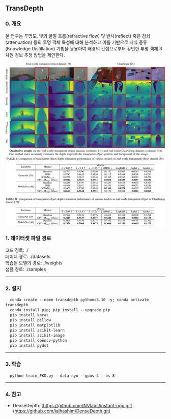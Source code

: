 ## TransDepth

### 0. 개요
  본 연구는 투명도, 빛의 굴절 흐름(refractive flow) 및 반사(reflect) 혹은 감쇠(attenuation) 등의 투명 객체 특성에 대해 분석하고 이를 기반으로 지식 증류(Knowledge Distillation) 기법을 응용하여 배경의 간섭으로부터 강인한 투명 객체 3차원 정보 추정 방법을 제안한다.

  ![teaser](Asset/Qualitative.png)
  ![teaser](Asset/quantitative.png)
  
### 1. 데이터셋 파일 경로

  코드 경로: ./ <br>
  데이터 경로: ./datasets <br>
  학습된 모델의 경로: ./weights <br>
  샘플 경로: ./samples <br>

****


### 2. 설치

      conda create --name transdepth python=3.10 -y; conda activate transdepth
      conda install pip; pip install --upgrade pip
      pip install keras
      pip install pillow
      pip install matplotlib
      pip install scikit-learn
      pip install scikit-image
      pip install opencv-python
      pip install pydot
      
****

### 3. 학습

      python train_FKD.py --data nyu --gpus 4 --bs 8

****


### 4. 참고

* DenseDepth: [https://github.com/NVlabs/instant-ngp.git](https://github.com/ialhashim/DenseDepth.git)
      
      
<br>
